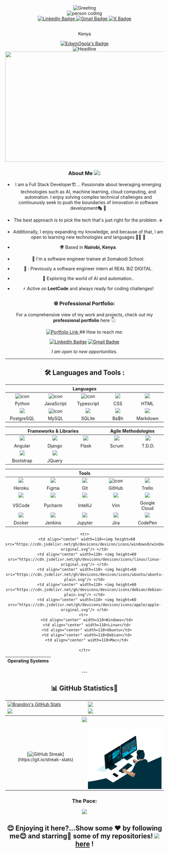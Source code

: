 <!---GREETING--->
<div align="center">
  <img src="https://readme-typing-svg.herokuapp.com?color=4A90E2&size=32&center=true&vCenter=true&width=800&height=60&lines=Hello,+Welcome+to+My+Profile!+👋;I'm+Excited+to+Share+My+Work+With+You!!+😊+.+.+.;Feel+Free+to+Explore+My+Projects;+And+see+what+I'm+working+on!+😊." alt="Greeting" />
</div>

<div id="header" align="center">
 <!-- <img src="https://gifdb.com/images/high/ai-humanoid-boy-neon-0byngj723ojhu25b.gif" width="120"/> -->

<img align="" height="125" width="300" src="https://media.giphy.com/media/L1R1tvI9svkIWwpVYr/giphy.gif" alt="person coding">

 <div id="header">
  <a href="https://www.linkedin.com/in/brandon-edwin-ogola-b77063232/">
    <img src="https://img.shields.io/badge/LinkedIn-blue?style=for-the-badge&logo=linkedin&logoColor=white" alt="LinkedIn Badge"/>
  </a>
  
 <a href="mailto:brandon14ogola@gmail.com">
    <img src="https://img.shields.io/badge/Gmail-red?style=for-the-badge&logo=gmail&logoColor=white" alt="Gmail Badge"/>
  </a>
  
 <a href="https://x.com/BrandonOgola">
    <img src="https://img.shields.io/badge/-black?style=for-the-badge&logo=X&logoColor=white" alt="X Badge"/>
  </a>

  </a>
</div>
<img src="https://komarev.com/ghpvc/?username=edogola4&style=flat-square&color=blue" alt=""/>
<p>Kenya</p>
<a href="https://user-badge.committers.top/kenya/edogola4">
    <img src="https://user-badge.committers.top/kenya/EdwinOgola.svg" alt="EdwinOgola's Badge">

</a>
<div align="center">
  <img src="https://readme-typing-svg.herokuapp.com?color=00BFFF&size=32&center=true&vCenter=true&width=600&height=50&lines=I'm+Edwin+Ogola+👋;Full+Stack+Developer+🤓+%F0%9F%92%BB;Problem+Solver+🧠+🖋️;Software+Engineer+💻;AI+Enthusiast+🤖" alt="Headline" />
</div>

<div align="center">
  <img src="https://d3kjluh73b9h9o.cloudfront.net/original/4X/4/1/7/4175f677bdd6f6e3b6a572bbe5b104e6de35ea09.gif" width="600" height="350"/>
  
</div>
                                                                 
###  About Me  <img src="https://media.giphy.com/media/WUlplcMpOCEmTGBtBW/giphy.gif" width="30">:
- I am a Full Stack Developer🏗️... Passionate about leveraging emerging technologies such as AI, machine learning, cloud computing, and automation. I enjoy solving complex technical challenges and continuously seek to push the boundaries of innovation in software development🎭
🚗
- The best approach is to pick the tech that's just right for the problem.
✈️
- Additionally, I enjoy expanding my knowledge, and because of that, I am open to learning new technologies and languages 🐱‍👓
🚢

- 🌍 Based in **Nairobi, Kenya**.

- :telescope: I'm a software engineer trainee at Somakodi School.
  
- 🧙 : Previously a software engineer intern at REAL BIZ DIGITAL.

- :seedling: Exploring the world of AI and automation..

- :zap: Active on **LeetCode** and always ready for coding challenges!

### 🌐 Professional Portfolio:
For a comprehensive view of my work and projects, check out my **professional portfolio** here 👇:

<a href="https://brandon-2i82.vercel.app/" target="_blank">
  <img src="https://img.shields.io/badge/View-My%20Portfolio-32a852?style=for-the-badge&logo=internet-explorer&logoColor=white" alt="Portfolio Link"/>
</a>
## How to reach me:

[![LinkedIn Badge](https://img.shields.io/badge/-Brandon_Edwin-blue?style=flat&logo=Linkedin&logoColor=white)](https://www.linkedin.com/in/brandon-edwin-ogola-b77063232/)
[![Gmail Badge](https://img.shields.io/badge/Email-Email%20Me-D14836?style=flat&logo=gmail&logoColor=white)](mailto:brandon14ogola@gmail.com)

*I am open to new opportunities.*

---

## :hammer_and_wrench: Languages and Tools :

<div align="center">
  <table>
    <thead>
      <tr>
        <th colspan="7">Languages</th>
      </tr>
    </thead>
    <tr>
      <td align="center" width=110>  <img src="https://techstack-generator.vercel.app/python-icon.svg" alt="icon" width="65" height="65" /> </td>
      <td align="center" width=110>  <img src="https://techstack-generator.vercel.app/js-icon.svg" alt="icon" width="65" height="65" /> </td>
      <td align="center" width=110>  <img src="https://techstack-generator.vercel.app/ts-icon.svg" alt="icon" width="65" height="65" /> </td>
      <td align="center" width=110> <img height=60 src="https://cdn.jsdelivr.net/gh/devicons/devicon/icons/css3/css3-original.svg"/> </td>
      <td align="center" width=110> <img height=60 src="https://cdn.jsdelivr.net/gh/devicons/devicon/icons/html5/html5-original.svg"/> </td>
    </tr>
    <tr> 
      <td align="center" width=110>Python</td>
      <td align="center" width=110>JavaScript</td>
      <td align="center" width=110>Typescript</td>
      <td align="center" width=110>CSS</td>
      <td align="center" width=110>HTML</td>
    </tr>
    <tr>
      <td align="center" width=110> <img height=60 src="https://cdn.jsdelivr.net/gh/devicons/devicon/icons/postgresql/postgresql-original.svg"/> </td>
      <td align="center" width=110> <img src="https://techstack-generator.vercel.app/mysql-icon.svg" alt="icon" width="65" height="65" /> </td>
      <td align="center" width=110> <img height=60 src="https://cdn.jsdelivr.net/gh/devicons/devicon/icons/sqlite/sqlite-original.svg"/> </td>
      <td align="center" width=110> <img height=60 src="https://cdn.jsdelivr.net/gh/devicons/devicon/icons/bash/bash-original.svg"/> </td>
      <td align="center" width=110> <img height=60 src="https://cdn.jsdelivr.net/gh/devicons/devicon/icons/markdown/markdown-original.svg"/> </td>
    <tr> 
      <td align="center" width=110>PostgreSQL</td>
      <td align="center" width=110>MySQL</td>
      <td align="center" width=110>SQLite</td>
      <td align="center" width=110>Ba$h</td>
      <td align="center" width=110>Markdown</td>
    </tr>
  </table>
  <table>
    <thead>
      <tr>
        <th colspan="3">Frameworks & Libraries </th>
        <th colspan="3">Agile Methodologies</th>
      </tr>
    </thead>
    <tr>
      <td align="center" width=110> <img height=60 src="https://cdn.jsdelivr.net/gh/devicons/devicon/icons/angularjs/angularjs-original.svg"/> </td>
      <td align="center" width=110> <img height=60 src="https://cdn.jsdelivr.net/npm/devicon-2.2@2.2.0/icons/django/django-original.svg"/> </td>
      <td align="center" width=110> <img height=60 src="https://cdn.jsdelivr.net/gh/devicons/devicon/icons/flask/flask-original.svg"/> </td>
      <td align="center" width=110><img width=60 src="https://user-images.githubusercontent.com/27622683/192119071-da8aff75-02b1-4c6d-8232-507b9454cd49.png"/></td>
      <td align="center" width=110><img width=60 src="https://user-images.githubusercontent.com/27622683/192119394-0284fdfc-3ad2-460c-8b57-5ed13a2cbfc0.png"/></td>
      <tr align="center"> 
        <td align="center" width=110>Angular</td>
        <td align="center" width=110>Django</td>
        <td align="center" width=110>Flask</td>
        <td align="center" width=110>Scrum</td>
        <td align="center" width=110>T.D.D.</td>
      </tr>
      <tr>
      <td align="center" width=110> <img height=60 src="https://cdn.jsdelivr.net/gh/devicons/devicon/icons/bootstrap/bootstrap-original.svg"/> </td>
      <td align="center" width=110> <img height=60 src="https://cdn.jsdelivr.net/gh/devicons/devicon/icons/jquery/jquery-original.svg"/> </td>
      <tr align="center"> 
        <td align="center" width=110>Bootstrap</td>
        <td align="center" width=110>JQuery</td>
      </tr>
    </tr>
  </table>
  <table>
    <thead>
    <tr>
      <th colspan="7">Tools</th>
    </tr>
    </thead>
    <tr>
      <td align="center" width=110> <img height=60 src="https://cdn.jsdelivr.net/gh/devicons/devicon/icons/heroku/heroku-original.svg"/> </td>
      <td align="center" width=110> <img height=60 src="https://cdn.jsdelivr.net/gh/devicons/devicon/icons/figma/figma-original.svg"/> </td>
      <td align="center" width=110> <img height=60 src="https://cdn.jsdelivr.net/gh/devicons/devicon/icons/git/git-original.svg"/> </td>
      <td align="center" width=110> <img src="https://techstack-generator.vercel.app/github-icon.svg" alt="icon" width="65" height="65" /> </td>
      <td align="center" width=110> <img height=60 src="https://cdn.jsdelivr.net/npm/devicon-2.2@2.2.0/icons/trello/trello-plain.svg"/> </td>
    </tr>
    <tr> 
      <td align="center" width=110>Heroku</td>
      <td align="center" width=110>Figma</td>
      <td align="center" width=110>Git</td>
      <td align="center" width=110>GitHub</td>
      <td align="center" width=110>Trello</td>
    </tr>
    <tr>
      <td align="center" width=110> <img height=60 src="https://cdn.jsdelivr.net/gh/devicons/devicon/icons/vscode/vscode-original.svg"/> </td>
      <td align="center" width=110> <img height=60 src="https://cdn.jsdelivr.net/gh/devicons/devicon/icons/pycharm/pycharm-original.svg"/> </td>
      <td align="center" width=110> <img height=60 src="https://cdn.jsdelivr.net/gh/devicons/devicon/icons/intellij/intellij-original.svg"/> </td>
      <td align="center" width=110> <img height=60 src="https://cdn.jsdelivr.net/gh/devicons/devicon/icons/vim/vim-original.svg"/> </td> 
      <td align="center" width=110> <img height=60 src="https://cdn.jsdelivr.net/gh/devicons/devicon/icons/googlecloud/googlecloud-original.svg"/> </td> 
    </tr>
    <tr> 
      <td align="center" width=110>VSCode</td>
      <td align="center" width=110>Pycharm</td>
      <td align="center" width=110>IntelliJ</td>
      <td align="center" width=110>Vim</td>
      <td align="center" width=110>Google Cloud</td>
    </tr>
    <tr>
      <td align="center" width=110> <img height=60 src="https://cdn.jsdelivr.net/gh/devicons/devicon/icons/docker/docker-original.svg"/> </td>
      <td align="center" width=110> <img height=60 src="https://cdn.jsdelivr.net/gh/devicons/devicon/icons/jenkins/jenkins-line.svg"/> </td>
      <td align="center" width=110> <img height=60 src="https://cdn.jsdelivr.net/gh/devicons/devicon/icons/jupyter/jupyter-original.svg"/> </td>
      <td align="center" width=110> <img height=60 src="https://cdn.jsdelivr.net/gh/devicons/devicon/icons/jira/jira-original.svg"/> </td>
      <td align="center" width=110> <img height=60 src="https://cdn.jsdelivr.net/gh/devicons/devicon/icons/codepen/codepen-plain.svg"/> </td>
    </tr>
    <tr> 
      <td align="center" width=110>Docker</td>
      <td align="center" width=110>Jenkins</td>
      <td align="center" width=110>Jupyter</td>
      <td align="center" width=110>Jira</td>
      <td align="center" width=110>CodePen</td>
    </tr>
  </table>
  
  <table>
    <thead>
      <tr>
        <th colspan="7">Operating Systems</th>
      </tr>
    </thead>
    
    <tr>
      <td align="center" width=110><img height=60 src="https://cdn.jsdelivr.net/gh/devicons/devicon/icons/windows8/windows8-original.svg"/> </td>
      <td align="center" width=110> <img height=60 src="https://cdn.jsdelivr.net/gh/devicons/devicon/icons/linux/linux-original.svg"/> </td>
      <td align="center" width=110> <img height=60 src="https://cdn.jsdelivr.net/gh/devicons/devicon/icons/ubuntu/ubuntu-plain.svg"/> </td>
      <td align="center" width=110> <img height=60 src="https://cdn.jsdelivr.net/gh/devicons/devicon/icons/debian/debian-plain.svg"/> </td>
      <td align="center" width=110> <img height=60 src="https://cdn.jsdelivr.net/gh/devicons/devicon/icons/apple/apple-original.svg"/> </td>
    <tr> 
      <td align="center" width=110>Windows</td>
      <td align="center" width=110>Linux</td>
      <td align="center" width=110>Ubuntu</td>
      <td align="center" width=110>Debian</td>
      <td align="center" width=110>Mac</td>
      
    </tr>
  </table>
</div>
---

## 📊 GitHub Statistics📜 
<table>
<tr>
<td>
<a href="https://github.com/edogola4">
    <img align="center" src="https://github-readme-stats.vercel.app/api?username=edogola4&show_icons=true&line_height=27&count_private=true&title_color=f48c06&text_color=c9cacc&icon_color=2bbc8a&bg_color=000000" alt="Brandon's GitHub Stats" />
</td>
<td>
            <img align="center" src="https://github-readme-stats.vercel.app/api/top-langs/?username=edogola4&theme=highcontrast&layout=compact" />
  </a>
</td>
</tr>

<tr>
<td>
            <img height="200em" src="https://github-profile-summary-cards.vercel.app/api/cards/most-commit-language?username=edogola4"/>
</td>
<td>
            <img height="200em" src="https://github-profile-summary-cards.vercel.app/api/cards/repos-per-language?username=edogola4"/>
</td>
</tr>

<tr>
<tr>
        <th colspan="7"><a href="https://github.com/edogola4/readme-typing-svg"><img src="https://readme-typing-svg.herokuapp.com/?lines=Email%20me%20via%20edogola4@gmail.com;I%20am%20ready%20to%20work%20with%20you!;&font=Fira%20Code&center=true&width=440&height=45&color=0A2E8B&vCenter=true&size=22"></a></th>
      </tr>
<td align="center">

[![GitHub Streak](https://github-readme-streak-stats.herokuapp.com/?user=edogola4&theme=tokyonight&layout=compa")](https://git.io/streak-stats)
</td>
<td align="center">
<p align="center">
</p>
            <img align="right" alt="Developer Brandon Ogola" src="code.gif" width="350" height="190" />
</td>
</tr>
</table>









### The Pace:

<div>  
<img src="https://github-profile-trophy.vercel.app/?username=edogola4&margin-w=15&margin-h=15" />

</div>
<div align="right">
  
  
  
</div>

## 😊 Enjoying it here?...Show some ❤️ by following me😊 and starring🌟 some of my repositories!  <img src="https://img.icons8.com/fluency/20/000000/star.png" /> [here](https://github.com/edogola4/edogola4/) !
